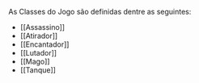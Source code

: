As Classes do Jogo são definidas dentre as seguintes:
- [[Assassino]]
- [[Atirador]]
- [[Encantador]]
- [[Lutador]]
- [[Mago]]
- [[Tanque]]
